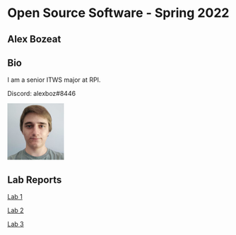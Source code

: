 # Open Source Software - Spring 2022
## Alex Bozeat

## Bio
I am a senior ITWS major at RPI.

Discord: alexboz#8446

![](images/photo.jpg)

## Lab Reports
[Lab 1](labs/lab-01/report.md)

[Lab 2](labs/lab-02/report.md)

[Lab 3](labs/lab-03/report.md)